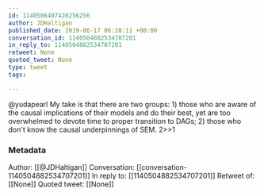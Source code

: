 ```yaml
---
id: 1140506407420256256
author: JDHaltigan
published_date: 2019-06-17 06:28:11 +00:00
conversation_id: 1140504882534707201
in_reply_to: 1140504882534707201
retweet: None
quoted_tweet: None
type: tweet
tags:

---
```


@yudapearl My take is that there are two groups: 1) those who are aware of the causal implications of their models and do their best, yet are too overwhelmed to devote time to proper transition to DAGs; 2) those who don't know the causal underpinnings of SEM. 2&gt;&gt;1

### Metadata

Author: [[@JDHaltigan]]
Conversation: [[conversation-1140504882534707201]]
In reply to: [[1140504882534707201]]
Retweet of: [[None]]
Quoted tweet: [[None]]

